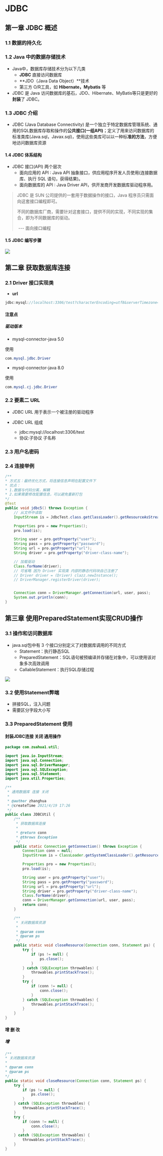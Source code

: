 # JDBC

## 第一章 JDBC 概述

### 1.1 数据的持久化

### 1.2 Java 中的数据存储技术

- Java中，数据库存储技术分为以下几类
  - **JDBC** 直接访问数据库
  - **JDO（Java Data Object）**技术
  - 第三方 O/R工具，如 **Hibernate，Mybatis** 等
- JDBC 是 Java 访问数据库的基石，JDO、Hibernate、MyBatis等只是更好的**封装**了 JDBC。

### 1.3 JDBC 介绍

- JDBC (Java Database Connectivity) 是一个独立于特定数据库管理系统、通用的SQL数据库存取和操作的**公共接口(一组API)**；定义了用来访问数据库的标准类库(Java.sql，Javax.sql)，使用这些类库可以以一种标**准的方法**，方便地访问数据库资源

#### 1.4 JDBC 体系结构

- JDBC 接口(API) 两个层次
  - 面向应用的 API : Java API 抽象接口，供应用程序开发人员使用(连接数据库、执行 SQL 语句，获得结果)。
  - 面向数据库的 API : Java Driver API，供开发商开发数据库驱动程序用。

> JDBC 是 SUN 公司提供的一套用于数据操作的接口，Java 程序员只需面向这套接口编程即可。
>
> 不同的数据库厂商，需要针对这套接口，提供不同的实现，不同实现的集合，即为不同数据库的驱动。
>
> ​																																				--- 面向接口编程

#### 1.5 JDBC 编写步骤

![](..\resource\images\4.png)

## 第二章 获取数据库连接

### 2.1 Driver 接口实现类

- **url**

```java
jdbc:mysql://localhost:3306/test?characterEncoding=utf8&serverTimezone=Asia/Shanghai&useSSL=false&allowMultiQueries=true
```

#### 注意点

##### 驱动版本

- mysql-connector-java 5.0

使用

```java
com.mysql.jdbc.Driver
```

- mysql-connector-java 8.0

使用

```java
com.mysql.cj.jdbc.Driver
```

### 2.2 要素二 URL

- JDBC URL 用于表示一个被注册的驱动程序

- JDBC URL 组成

  - jdbc:mysql://localhost:3306/test
  - 协议:子协议 子名称



### 2.3 用户名密码

### 2.4 连接举例

```java
/**
* 方式五：最终优化方式，将连接信息声明在配置文件下
* 优点：
* 1.数据与代码分离，解耦
* 2.如果需要修改配置信息，可以避免重新打包
*/
@Test
public void jdbc5() throws Exception {
    // 从文件中读取
    InputStream is = JdbcTest.class.getClassLoader().getResourceAsStream("jdbc.properties");

    Properties pro = new Properties();
    pro.load(is);

    String user = pro.getProperty("user");
    String pass = pro.getProperty("password");
    String url = pro.getProperty("url");
    String driver = pro.getProperty("driver-class-name");

    // 加载驱动
    Class.forName(driver);
    // 可省略 因为 Driver 实现类 内部的静态代码块自己注册了
    // Driver driver = (Driver) clazz.newInstance();
    // DriverManager.registerDriver(driver);


    Connection conn = DriverManager.getConnection(url, user, pass);
    System.out.println(conn);
}
```

## 第三章 使用PreparedStatement实现CRUD操作

### 3.1 操作和访问数据库

- java.sql包中有 3 个接口分别定义了对数据库调用的不同方式
  - Statement：执行静态SQL
  - PreparedStatement：SQL语句被预编译并存储在对象中，可以使用该对象多次高效调用
  - CallableStatement：执行SQL存储过程

![](..\resource\images\5.png)

### 3.2 使用Statement弊端

- 拼接SQL，注入问题
- 需要区分字段大小写

### 3.3 PreparedStatement 使用

#### 封装JDBC连接 关闭 通用操作

```java
package com.zuahua1.util;

import java.io.InputStream;
import java.sql.Connection;
import java.sql.DriverManager;
import java.sql.SQLException;
import java.sql.Statement;
import java.util.Properties;

/**
 * 通用数据库 连接 关闭
 *
 * @author zhanghua
 * @createTime 2021/4/19 17:26
 */
public class JDBCUtil {
    /**
     * 获取数据库连接
     *
     * @return conn
     * @throws Exception
     */
    public static Connection getConnection() throws Exception {
        Connection conn = null;
        InputStream is = ClassLoader.getSystemClassLoader().getResourceAsStream("jdbc.properties");

        Properties pro = new Properties();
        pro.load(is);

        String user = pro.getProperty("user");
        String pass = pro.getProperty("password");
        String url = pro.getProperty("url");
        String driver = pro.getProperty("driver-class-name");
        Class.forName(driver);
        conn = DriverManager.getConnection(url, user, pass);
        return conn;
    }

    /**
     * 关闭数据库资源
     *
     * @param conn
     * @param ps
     */
    public static void closeResource(Connection conn, Statement ps) {
        try {
            if (ps != null) {
                ps.close();
            }
        } catch (SQLException throwables) {
            throwables.printStackTrace();
        }
        try {
            if (conn != null) {
                conn.close();
            }
        } catch (SQLException throwables) {
            throwables.printStackTrace();
        }
    }
}
```



#### 增 删 改

##### 增

```java
/**
* 关闭数据库资源
*
* @param conn
* @param ps
*/
public static void closeResource(Connection conn, Statement ps) {
    try {
        if (ps != null) {
            ps.close();
        }
    } catch (SQLException throwables) {
        throwables.printStackTrace();
    }
    try {
        if (conn != null) {
            conn.close();
        }
    } catch (SQLException throwables) {
        throwables.printStackTrace();
    }
}
```

















